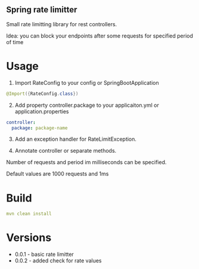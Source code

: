 ## Spring rate limitter

Small rate limitting library for rest controllers.

Idea: you can block your endpoints after some requests for specified period of time

# Usage
1. Import RateConfig to your config or SpringBootApplication

```java
@Import({RateConfig.class})
``` 

2. Add property controller.package to your applicaiton.yml or application.properties
```yaml
controller:
  package: package-name
```

3. Add an exception handler for RateLimitException. 

4. Annotate controller or separate methods. 

Number of requests and period im milliseconds can be specified. 

Default values are 1000 requests and 1ms

# Build
```yaml
mvn clean install
```

# Versions

- 0.0.1 - basic rate limitter
- 0.0.2 - added check for rate values
